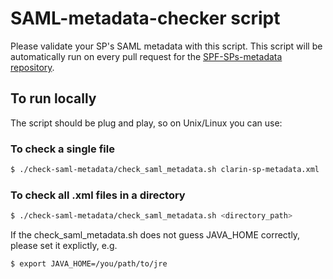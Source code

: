 # SAML-metadata-checker script
Please validate your SP's SAML metadata  with this script.
This script will be automatically run on every pull request for the [SPF-SPs-metadata repository](https://github.com/clarin-eric/SPF-SPs-metadata).

## To run locally
The script should be plug and play, so on Unix/Linux you can use:
### To check a single file
```sh
$ ./check-saml-metadata/check_saml_metadata.sh clarin-sp-metadata.xml
```
### To check all .xml files in a directory
```sh
$ ./check-saml-metadata/check_saml_metadata.sh <directory_path>
```

If the check_saml_metadata.sh does not guess JAVA_HOME correctly,
please set it explictly, e.g.
```sh
$ export JAVA_HOME=/you/path/to/jre
```
